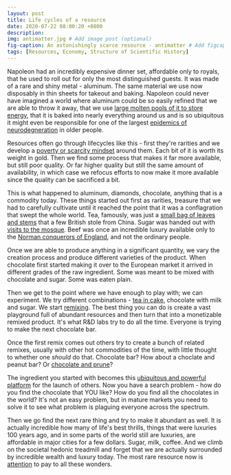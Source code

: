 ```yaml
---
layout: post
title: Life cycles of a resource
date: 2020-07-22 08:00:20 +0800
description: 
img: antimatter.jpg # Add image post (optional)
fig-caption: An astonishingly scarce resource - antimatter # Add figcaption (optional)
tags: [Resources, Economy, Structure of Scientific History]
---
```


Napoleon had an incredibly expensive dinner set, affordable only to royals, that he used to roll out for only the most distinguished guests. It was made of a rare and shiny metal - aluminum. The same material we use now disposably in thin sheets for takeout and baking. Napoleon could never have imagined a world where aluminum could be so easily refined that we are able to throw it away, that we use [large molten pools of it to store energy](http://news.mit.edu/2016/battery-molten-metals-0112), that it is baked into nearly everything around us and is so ubiquitous it might even be responsible for one of the largest [epidemics of neurodegneration](https://www.alzheimers.org.uk/about-dementia/risk-factors-and-prevention/metals-and-dementia) in older people. 

Resources often go through lifecycles like this - first they're rarities and we develop a [poverty or scarcity mindset](../romantic-poverty) around them. Each bit of it is worth its weight in gold. Then we find some process that makes it far more available, but still poor quality. Or far higher quality but still the same amount of availability, in which case we refocus efforts to now make it more available since the quality can be sacrificed a bit.

This is what happened to aluminum, diamonds, chocolate, anything that is a commodity today. These things started out first as rarities, treasure that we had to carefully cultivate until it reached the point that it was a conflagration that swept the whole world. Tea, famously, was just a [small bag of leaves and stems](https://www.smithsonianmag.com/history/the-great-british-tea-heist-9866709/) that a few British stole from China. Sugar was handed out with [visits to the mosque](https://chocolateclass.wordpress.com/2018/03/19/the-arab-islamic-civilization-and-sugar-laying-the-foundation-of-modern-sweets-and-food-culture-in-the-world/). Beef was once an incredible luxury available only to the [Norman conquerors of England](https://www.thedailymeal.com/eat/why-pig-meat-called-pork), and not the ordinary people.

Once we are able to produce anything in a significant quantity, we vary the creation process and produce different varieties of the product. When chocolate first started making it over to the European market it arrived in different grades of the raw ingredient. Some was meant to be mixed with chocolate and sugar. Some was eaten plain.

Then we get to the point where we have enough to play with; we can experiment. We try different combinations - [tea in cake](https://www.justonecookbook.com/matcha-marble-pound-cake/), chocolate with milk and sugar. We start [remixing](https://www.youtube.com/watch?v=nJPERZDfyWc). The best thing you can do is create a vast playground full of abundant resources and then turn that into a monetizable remixed product. It's what R&D labs try to do all the time. Everyone is trying to make the next chocolate bar.

Once the first remix comes out others try to create a bunch of related remixes, usually with other hot commodities of the time, with little thought to whether one _should_ do that. Chocolate bar? How about a choclate and peanut bar? Or [chocolate and prune](https://en.wikipedia.org/wiki/Chocolate-covered_prune)?

The ingredient you started with becomes this [ubiquitous and powerful platform](https://twitter.com/SwiftOnSecurity/status/1074810043495796736) for the launch of others.  Now you have a search problem - how do you find the chocolate that YOU like? How do you find all the chocolates in the world? It's not an easy problem, but in mature markets you need to solve it to see what problem is plaguing everyone across the spectrum. 

Then we go find the next rare thing and try to make it abundant as well. It is actually incredible how many of life's best thrills, things that were luxuries 100 years ago, and in some parts of the world still are luxuries, are affordable in major cities for a few dollars. Sugar, milk, coffee. And we climb on the societal hedonic treadmill and forget that we are actually surrounded by incredible wealth and luxury today. The most rare resource now is [attention](https://www.theguardian.com/lifeandstyle/2019/apr/02/jenny-odell-how-to-do-nothing-attention) to pay to all these wonders.
